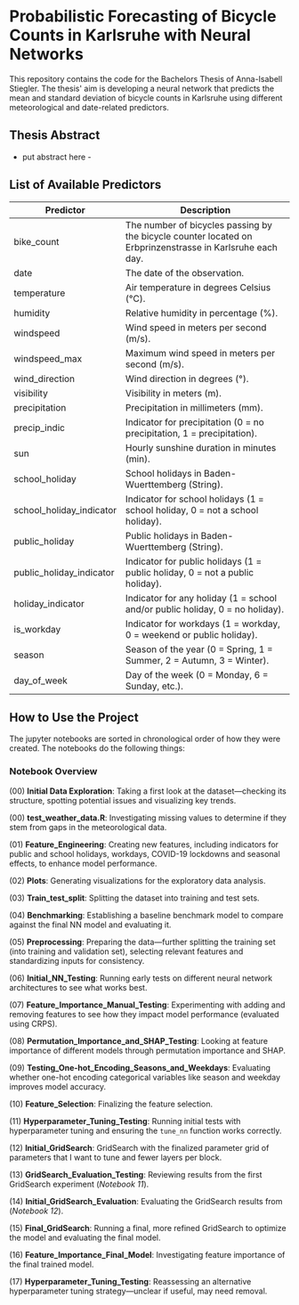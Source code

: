 # Probabilistic Forecasting of Bicycle Counts in Karlsruhe with Neural Networks

This repository contains the code for the Bachelors Thesis of Anna-Isabell Stiegler.
The thesis' aim is developing a neural network that predicts the mean and standard deviation of bicycle counts in Karlsruhe using different meteorological and date-related predictors.

## Thesis Abstract
- put abstract here - 

## List of Available Predictors

| **Predictor**              | **Description** |
|--------------------------------------|----------------|
| bike_count                           | The number of bicycles passing by the bicycle counter located on Erbprinzenstrasse in Karlsruhe each day. |
| date                                 | The date of the observation. |
| temperature                          | Air temperature in degrees Celsius (°C). |
| humidity                             | Relative humidity in percentage (%). |
| windspeed                            | Wind speed in meters per second (m/s). |
| windspeed_max                        | Maximum wind speed in meters per second (m/s). |
| wind_direction                       | Wind direction in degrees (°). |
| visibility                           | Visibility in meters (m). |
| precipitation                        | Precipitation in millimeters (mm). |
| precip_indic                         | Indicator for precipitation (0 = no precipitation, 1 = precipitation). |
| sun                                  | Hourly sunshine duration in minutes (min). |
| school_holiday                       | School holidays in Baden-Wuerttemberg (String). |
| school_holiday_indicator             | Indicator for school holidays (1 = school holiday, 0 = not a school holiday). |
| public_holiday                       | Public holidays in Baden-Wuerttemberg (String). |
| public_holiday_indicator             | Indicator for public holidays (1 = public holiday, 0 = not a public holiday). |
| holiday_indicator                    | Indicator for any holiday (1 = school and/or public holiday, 0 = no holiday). |
| is_workday                           | Indicator for workdays (1 = workday, 0 = weekend or public holiday). |
| season                               | Season of the year (0 = Spring, 1 = Summer, 2 = Autumn, 3 = Winter). |
| day_of_week                          | Day of the week (0 = Monday, 6 = Sunday, etc.). |


## How to Use the Project

The jupyter notebooks are sorted in chronological order of how they were created. The notebooks do the following things:

### Notebook Overview

(00) **Initial Data Exploration**: Taking a first look at the dataset—checking its structure, spotting potential issues and visualizing key trends.  

(00) **test_weather_data.R**: Investigating missing values to determine if they stem from gaps in the meteorological data.  

(01) **Feature_Engineering**: Creating new features, including indicators for public and school holidays, workdays, COVID-19 lockdowns and seasonal effects, to enhance model performance.  

(02) **Plots**: Generating visualizations for the exploratory data analysis.  

(03) **Train_test_split**: Splitting the dataset into training and test sets.  

(04) **Benchmarking**: Establishing a baseline benchmark model to compare against the final NN model and evaluating it.  

(05) **Preprocessing**: Preparing the data—further splitting the training set (into training and validation set), selecting relevant features and standardizing inputs for consistency.  

(06) **Initial_NN_Testing**: Running early tests on different neural network architectures to see what works best.  

(07) **Feature_Importance_Manual_Testing**: Experimenting with adding and removing features to see how they impact model performance (evaluated using CRPS).  

(08) **Permutation_Importance_and_SHAP_Testing**: Looking at feature importance of different models through permutation importance and SHAP.  

(09) **Testing_One-hot_Encoding_Seasons_and_Weekdays**: Evaluating whether one-hot encoding categorical variables like season and weekday improves model accuracy.  

(10) **Feature_Selection**: Finalizing the feature selection.  

(11) **Hyperparameter_Tuning_Testing**: Running initial tests with hyperparameter tuning and ensuring the `tune_nn` function works correctly.  

(12) **Initial_GridSearch**: GridSearch with the finalized parameter grid of parameters that I want to tune and fewer layers per block.   

(13) **GridSearch_Evaluation_Testing**: Reviewing results from the first GridSearch experiment (*Notebook 11*).  

(14) **Initial_GridSearch_Evaluation**: Evaluating the GridSearch results from (*Notebook 12*).  

(15) **Final_GridSearch**: Running a final, more refined GridSearch to optimize the model and evaluating the final model.  

(16) **Feature_Importance_Final_Model**: Investigating feature importance of the final trained model.  

(17) **Hyperparameter_Tuning_Testing**: Reassessing an alternative hyperparameter tuning strategy—unclear if useful, may need removal.  


